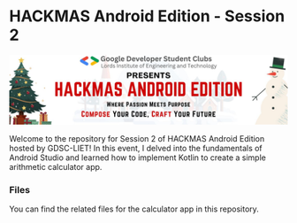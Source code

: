# HACKMAS Android Edition - Session 2

![Android Session 2](android_ses2.jpeg)

Welcome to the repository for Session 2 of HACKMAS Android Edition hosted by GDSC-LIET! In this event, I delved into the fundamentals of Android Studio and learned how to implement Kotlin to create a simple arithmetic calculator app.

### Files
You can find the related files for the calculator app in this repository.

